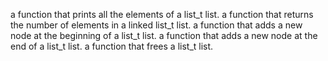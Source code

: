 a function that prints all the elements of a list_t list.
 a function that returns the number of elements in a linked list_t list.
 a function that adds a new node at the beginning of a list_t list.
a function that adds a new node at the end of a list_t list.
 a function that frees a list_t list.
